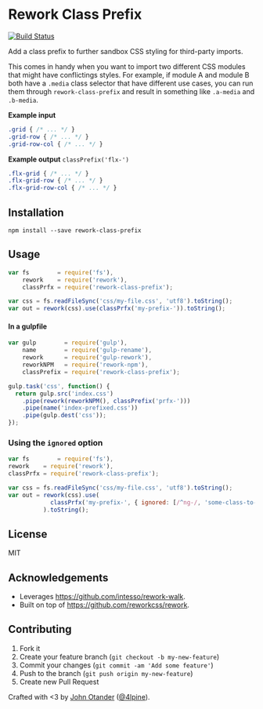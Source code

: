 # Rework Class Prefix

[![Build Status](https://travis-ci.org/johnotander/rework-class-prefix.svg?branch=master)](https://travis-ci.org/johnotander/rework-class-prefix)

Add a class prefix to further sandbox CSS styling for third-party imports.

This comes in handy when you want to import two different CSS modules that might
have conflictings styles. For example, if module A and module B both have a
`.media` class selector that have different use cases, you can run them through
`rework-class-prefix` and result in something like `.a-media` and `.b-media`.

__Example input__

```css
.grid { /* ... */ }
.grid-row { /* ... */ }
.grid-row-col { /* ... */ }
```

__Example output__
`classPrefix('flx-')`
```css
.flx-grid { /* ... */ }
.flx-grid-row { /* ... */ }
.flx-grid-row-col { /* ... */ }
```

## Installation

```
npm install --save rework-class-prefix
```

## Usage

```javascript
var fs        = require('fs'),
    rework    = require('rework'),
    classPrfx = require('rework-class-prefix');

var css = fs.readFileSync('css/my-file.css', 'utf8').toString();
var out = rework(css).use(classPrfx('my-prefix-')).toString();
```
#### In a gulpfile

```js
var gulp        = require('gulp'),
    name        = require('gulp-rename'),
    rework      = require('gulp-rework'),
    reworkNPM   = require('rework-npm'),
    classPrefix = require('rework-class-prefix');

gulp.task('css', function() {
  return gulp.src('index.css')
    .pipe(rework(reworkNPM(), classPrefix('prfx-')))
    .pipe(name('index-prefixed.css'))
    .pipe(gulp.dest('css'));
});
```

### Using the `ignored` option

```javascript
var fs        = require('fs'),
rework    = require('rework'),
classPrfx = require('rework-class-prefix');

var css = fs.readFileSync('css/my-file.css', 'utf8').toString();
var out = rework(css).use(
            classPrfx('my-prefix-', { ignored: [/^ng-/, 'some-class-to-ignore'] })
          ).toString();
```

## License

MIT

## Acknowledgements

* Leverages <https://github.com/intesso/rework-walk>.
* Built on top of <https://github.com/reworkcss/rework>.

## Contributing

1. Fork it
2. Create your feature branch (`git checkout -b my-new-feature`)
3. Commit your changes (`git commit -am 'Add some feature'`)
4. Push to the branch (`git push origin my-new-feature`)
5. Create new Pull Request

Crafted with <3 by [John Otander](http://johnotander.com) ([@4lpine](https://twitter.com/4lpine)).
